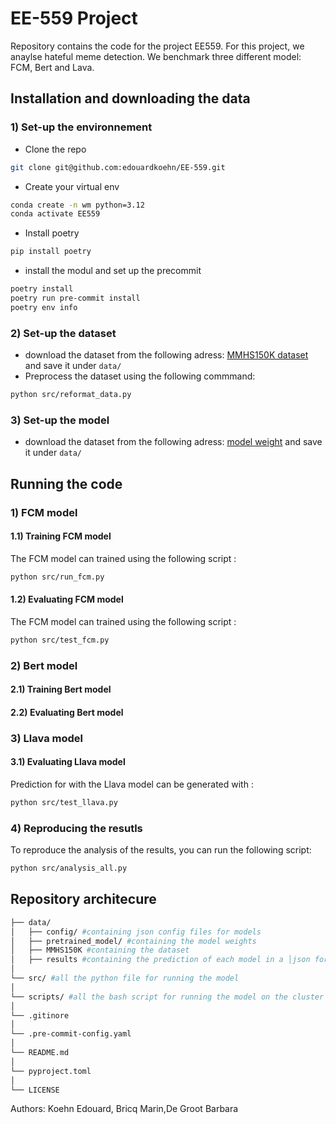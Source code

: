 # EE-559 Project
Repository contains the code for the project EE559. For this project, we anaylse hateful meme detection. We benchmark three different model: FCM, Bert and Lava.



## Installation and downloading the data
### 1) Set-up the environnement
- Clone the repo
```bash
git clone git@github.com:edouardkoehn/EE-559.git
```

- Create your virtual env
```bash
conda create -n wm python=3.12
conda activate EE559
```
- Install poetry
```bash
pip install poetry
```
- install the modul and set up the precommit
```bash
poetry install
poetry run pre-commit install
poetry env info
```
### 2) Set-up the dataset
- download the dataset from the following adress: [MMHS150K dataset](https://drive.google.com/file/d/1S9mMhZFkntNnYdO-1dZXwF_8XIiFcmlF/view) and save it under ```data/```
- Preprocess the dataset using the following commmand:
```bash
python src/reformat_data.py
```
### 3) Set-up the model
- download the dataset from the following adress: [model weight](https://drive.google.com/drive/folders/178WNg4i2pFYRpRJRPJxdMOGF6n6YnyJA?usp=sharing) and save it under ```data/```

## Running the code

### 1) FCM model
#### 1.1) Training FCM model
The FCM model can trained using the following script :
```bash
python src/run_fcm.py
```
#### 1.2) Evaluating FCM model
The FCM model can trained using the following script :
```bash
python src/test_fcm.py
```
### 2) Bert model
#### 2.1) Training Bert model
#### 2.2) Evaluating Bert model

### 3) Llava model
#### 3.1) Evaluating Llava model
Prediction for with the Llava model can be generated with :
```bash
python src/test_llava.py
```
### 4) Reproducing the resutls
To reproduce the analysis of the results, you can run the following script:
```bash
python src/analysis_all.py
```
## Repository architecure

```bash
├── data/
│   ├── config/ #containing json config files for models
│   ├── pretrained_model/ #containing the model weights
│   ├── MMHS150K #containing the dataset
│   ├── results #containing the prediction of each model in a │json format
│
└── src/ #all the python file for running the model
│
└── scripts/ #all the bash script for running the model on the cluster
│
└── .gitinore
│
└── .pre-commit-config.yaml
│
└── README.md
│
└── pyproject.toml
│
└── LICENSE
```
Authors: Koehn Edouard, Bricq Marin,De Groot Barbara
